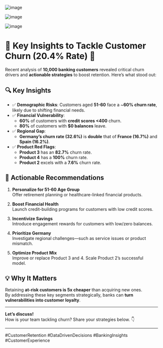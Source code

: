 ![image](https://github.com/user-attachments/assets/134bcf6b-e736-44a4-bca5-3bff07776a5a)

![image](https://github.com/user-attachments/assets/0f14ac19-bdbf-4bb6-8004-a9e4d56b831b)

![image](https://github.com/user-attachments/assets/80285d97-a610-44d7-9e66-3ce3d9dcf2af)


# 🚨 Key Insights to Tackle Customer Churn (20.4% Rate) 🚨

Recent analysis of **10,000 banking customers** revealed critical churn drivers and **actionable strategies** to boost retention. Here’s what stood out:

## 🔍 Key Insights

- ✅ **Demographic Risks**: Customers aged **51-60** face a ~**60% churn rate**, likely due to shifting financial needs.
- ✅ **Financial Vulnerability**: 
  - **60%** of customers with **credit scores <400** churn.
  - **80%** of customers with **$0 balances** leave.
- ✅ **Regional Gap**: 
  - **Germany’s churn rate (32.6%)** is **double** that of **France (16.7%)** and **Spain (16.2%)**.
- ✅ **Product Red Flags**: 
  - **Product 3** has an **82.7%** churn rate.
  - **Product 4** has a **100%** churn rate.
  - **Product 2** excels with a **7.6%** churn rate.

## 🎯 Actionable Recommendations

1. **Personalize for 51-60 Age Group**  
   Offer retirement planning or healthcare-linked financial products.

2. **Boost Financial Health**  
   Launch credit-building programs for customers with low credit scores.

3. **Incentivize Savings**  
   Introduce engagement rewards for customers with low/zero balances.

4. **Prioritize Germany**  
   Investigate regional challenges—such as service issues or product mismatch.

5. **Optimize Product Mix**  
   Improve or replace Product 3 and 4. Scale Product 2’s successful model.

## 💡 Why It Matters

Retaining **at-risk customers is 5x cheaper** than acquiring new ones.  
By addressing these key segments strategically, banks can **turn vulnerabilities into customer loyalty**.

---

**Let’s discuss!**  
How is your team tackling churn? Share your strategies below. 👇

---

#CustomerRetention #DataDrivenDecisions #BankingInsights #CustomerExperience
